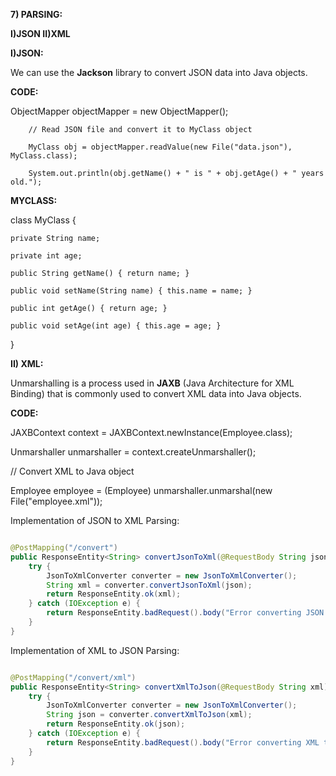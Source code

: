 **7) PARSING:**

**I)JSON II)XML**

**I)JSON:**

We can use the **Jackson** library to convert JSON data into Java objects.

**CODE:**

 ObjectMapper objectMapper = new ObjectMapper();

        // Read JSON file and convert it to MyClass object

        MyClass obj = objectMapper.readValue(new File("data.json"), MyClass.class);

        System.out.println(obj.getName() + " is " + obj.getAge() + " years old.");

**MYCLASS:**

class MyClass {

    private String name;

    private int age;

    public String getName() { return name; }

    public void setName(String name) { this.name = name; }

    public int getAge() { return age; }

    public void setAge(int age) { this.age = age; }

}

**II) XML:**

 Unmarshalling is a process used in **JAXB** (Java Architecture for XML Binding) that is commonly used to convert XML data into Java objects.

**CODE:**

JAXBContext context = JAXBContext.newInstance(Employee.class);

Unmarshaller unmarshaller = context.createUnmarshaller();

// Convert XML to Java object

Employee employee = (Employee) unmarshaller.unmarshal(new File("employee.xml"));

Implementation of JSON to XML Parsing:
```java

@PostMapping("/convert")
public ResponseEntity<String> convertJsonToXml(@RequestBody String json) {
    try {
        JsonToXmlConverter converter = new JsonToXmlConverter();
        String xml = converter.convertJsonToXml(json);
        return ResponseEntity.ok(xml);
    } catch (IOException e) {
        return ResponseEntity.badRequest().body("Error converting JSON to XML: " + e.getMessage());
    }
}

```
Implementation of XML to JSON Parsing:
```java

@PostMapping("/convert/xml")
public ResponseEntity<String> convertXmlToJson(@RequestBody String xml) {
    try {
        JsonToXmlConverter converter = new JsonToXmlConverter();
        String json = converter.convertXmlToJson(xml);
        return ResponseEntity.ok(json);
    } catch (IOException e) {
        return ResponseEntity.badRequest().body("Error converting XML to JSON: " + e.getMessage());
    }
}

